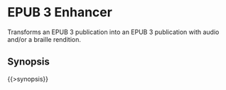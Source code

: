 <link rel="dp2:permalink" href="http://daisy.github.io/pipeline/Get-Help/User-Guide/Scripts/epub3-to-epub3/"/>
<link rev="dp2:doc" href="../src/main/resources/xml/epub3-to-epub3.xpl"/>
<link rel="rdf:type" href="http://www.daisy.org/ns/pipeline/userdoc"/>

# EPUB 3 Enhancer

Transforms an EPUB 3 publication into an EPUB 3 publication with audio and/or a braille rendition.

## Synopsis

{{>synopsis}}

